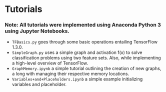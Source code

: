 # Tutorials
### Note: All tutorials were implemented using Anaconda Python 3 using Jupyter Notebooks. 
- ```TFBasics.py``` goes through some basic operations entailing TensorFlow 1.3.0.
- ```SimpleGraph.py``` uses a simple graph and activation f(x) to solve classification problems using two feature sets. Also, while implementing a high-level overview of TensorFlow. 
- ```GraphMemory.ipynb``` a simple tutorial outlining the creation of new graphs, a long with managing their respective memory locations.
- ```Variables+and+Placeholders.ipynb``` a simple example initializing variables and placeholder. 
